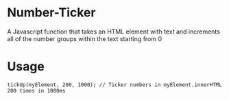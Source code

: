 # Number-Ticker
A Javascript function that takes an HTML element with text and increments all of the number groups within the text starting from 0

# Usage
`tickUp(myElement, 200, 1000); // Ticker numbers in myElement.innerHTML 200 times in 1000ms`
